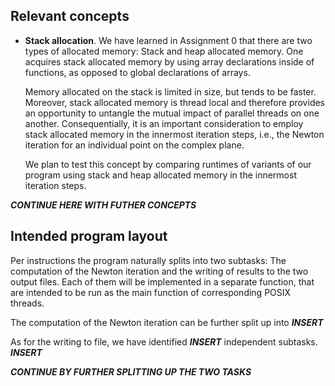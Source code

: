 ## Relevant concepts

- **Stack allocation**.  We have learned in Assignment 0 that there are two
  types of allocated memory: Stack and heap allocated memory. One acquires
  stack allocated memory by using array declarations inside of functions, as
  opposed to global declarations of arrays.

  Memory allocated on the stack is limited in size, but tends to be faster.
  Moreover, stack allocated memory is thread local and therefore provides an
  opportunity to untangle the mutual impact of parallel threads on one another.
  Consequentially, it is an important consideration to employ stack allocated
  memory in the innermost iteration steps, i.e., the Newton iteration for an
  individual point on the complex plane.

  We plan to test this concept by comparing runtimes of variants of our program
  using stack and heap allocated memory in the innermost iteration steps.

***CONTINUE HERE WITH FUTHER CONCEPTS***

## Intended program layout

Per instructions the program naturally splits into two subtasks: The
computation of the Newton iteration and the writing of results to the two
output files. Each of them will be implemented in a separate function, that are
intended to be run as the main function of corresponding POSIX threads.

The computation of the Newton iteration can be further split up into
***INSERT***

As for the writing to file, we have identified ***INSERT*** independent
subtasks. ***INSERT***

***CONTINUE BY FURTHER SPLITTING UP THE TWO TASKS***
